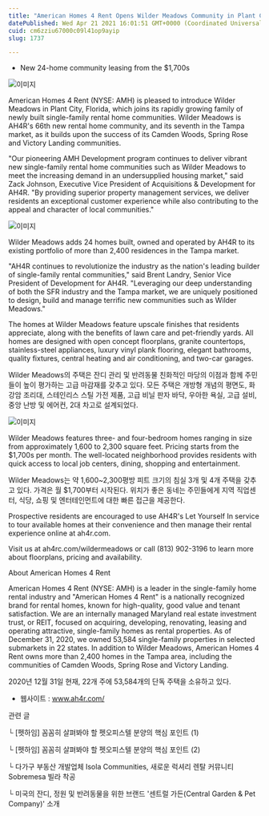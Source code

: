 ```yaml
---
title: "American Homes 4 Rent Opens Wilder Meadows Community in Plant City, Florida"
datePublished: Wed Apr 21 2021 16:01:51 GMT+0000 (Coordinated Universal Time)
cuid: cm6zziu67000c09l41op9ayip
slug: 1737

---
```



- New 24-home community leasing from the $1,700s

![이미지](https://cdn.hashnode.com/res/hashnode/image/upload/v1739248280689/8a483253-53ae-46ca-b72b-cd350ac51880.jpeg)

American Homes 4 Rent (NYSE: AMH) is pleased to introduce Wilder Meadows in Plant City, Florida, which joins its rapidly growing family of newly built single-family rental home communities. Wilder Meadows is AH4R's 66th new rental home community, and its seventh in the Tampa market, as it builds upon the success of its Camden Woods, Spring Rose and Victory Landing communities.

"Our pioneering AMH Development program continues to deliver vibrant new single-family rental home communities such as Wilder Meadows to meet the increasing demand in an undersupplied housing market," said Zack Johnson, Executive Vice President of Acquisitions & Development for AH4R. "By providing superior property management services, we deliver residents an exceptional customer experience while also contributing to the appeal and character of local communities."

![이미지](https://cdn.hashnode.com/res/hashnode/image/upload/v1739248282468/fd369764-dee5-41af-8b5d-7fc0889715de.jpeg)

Wilder Meadows adds 24 homes built, owned and operated by AH4R to its existing portfolio of more than 2,400 residences in the Tampa market.

"AH4R continues to revolutionize the industry as the nation's leading builder of single-family rental communities," said Brent Landry, Senior Vice President of Development for AH4R. "Leveraging our deep understanding of both the SFR industry and the Tampa market, we are uniquely positioned to design, build and manage terrific new communities such as Wilder Meadows."

The homes at Wilder Meadows feature upscale finishes that residents appreciate, along with the benefits of lawn care and pet-friendly yards. All homes are designed with open concept floorplans, granite countertops, stainless-steel appliances, luxury vinyl plank flooring, elegant bathrooms, quality fixtures, central heating and air conditioning, and two-car garages.

Wilder Meadows의 주택은 잔디 관리 및 반려동물 친화적인 마당의 이점과 함께 주민들이 높이 평가하는 고급 마감재를 갖추고 있다. 모든 주택은 개방형 개념의 평면도, 화강암 조리대, 스테인리스 스틸 가전 제품, 고급 비닐 판자 바닥, 우아한 욕실, 고급 설비, 중앙 난방 및 에어컨, 2대 차고로 설계되었다.

![이미지](https://cdn.hashnode.com/res/hashnode/image/upload/v1739248284527/d26ed7d1-9f61-45c3-af5f-386e79f83e3a.jpeg)

Wilder Meadows features three- and four-bedroom homes ranging in size from approximately 1,600 to 2,300 square feet. Pricing starts from the $1,700s per month. The well-located neighborhood provides residents with quick access to local job centers, dining, shopping and entertainment.

Wilder Meadows는 약 1,600~2,300평방 피트 크기의 침실 3개 및 4개 주택을 갖추고 있다. 가격은 월 $1,700부터 시작된다. 위치가 좋은 동네는 주민들에게 지역 직업센터, 식당, 쇼핑 및 엔터테인먼트에 대한 빠른 접근을 제공한다.

Prospective residents are encouraged to use AH4R's Let Yourself In service to tour available homes at their convenience and then manage their rental experience online at ah4r.com.

Visit us at ah4rc.com/wildermeadows or call (813) 902-3196 to learn more about floorplans, pricing and availability.

About American Homes 4 Rent

American Homes 4 Rent (NYSE: AMH) is a leader in the single-family home rental industry and "American Homes 4 Rent" is a nationally recognized brand for rental homes, known for high-quality, good value and tenant satisfaction. We are an internally managed Maryland real estate investment trust, or REIT, focused on acquiring, developing, renovating, leasing and operating attractive, single-family homes as rental properties. As of December 31, 2020, we owned 53,584 single-family properties in selected submarkets in 22 states. In addition to Wilder Meadows, American Homes 4 Rent owns more than 2,400 homes in the Tampa area, including the communities of Camden Woods, Spring Rose and Victory Landing.

2020년 12월 31일 현재, 22개 주에 53,584개의 단독 주택을 소유하고 있다.

- 웹사이트 : www.ah4r.com/

관련 글

└ [펫하임] 꼼꼼히 살펴봐야 할 펫오피스텔 분양의 핵심 포인트 (1)

└ [펫하임] 꼼꼼히 살펴봐야 할 펫오피스텔 분양의 핵심 포인트 (2)

└ 다가구 부동산 개발업체 Isola Communities, 새로운 럭셔리 렌탈 커뮤니티 Sobremesa 빌라 착공

└ 미국의 잔디, 정원 및 반려동물을 위한 브랜드 '센트럴 가든(Central Garden & Pet Company)' 소개